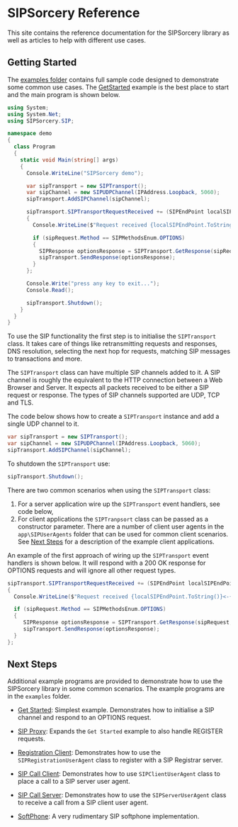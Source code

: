 # **SIPSorcery Reference**

This site contains the reference documentation for the SIPSorcery library as well as articles to help with different use cases.

## Getting Started

The [examples folder](https://github.com/sipsorcery/sipsorcery/tree/master/examples) contains full sample code designed to demonstrate some common use cases. The [GetStarted](https://github.com/sipsorcery/sipsorcery/tree/master/examples/GetStarted) example is the best place to start and the main program is shown below.

````csharp
using System;
using System.Net;
using SIPSorcery.SIP;

namespace demo
{
  class Program
  {
    static void Main(string[] args)
    {
      Console.WriteLine("SIPSorcery demo");

      var sipTransport = new SIPTransport();
      var sipChannel = new SIPUDPChannel(IPAddress.Loopback, 5060);
      sipTransport.AddSIPChannel(sipChannel);

      sipTransport.SIPTransportRequestReceived += (SIPEndPoint localSIPEndPoint, SIPEndPoint remoteEndPoint, SIPRequest sipRequest) =>
      {
        Console.WriteLine($"Request received {localSIPEndPoint.ToString()}<-{remoteEndPoint.ToString()}: {sipRequest.StatusLine}");

        if (sipRequest.Method == SIPMethodsEnum.OPTIONS)
        {
          SIPResponse optionsResponse = SIPTransport.GetResponse(sipRequest, SIPResponseStatusCodesEnum.Ok, null);
          sipTransport.SendResponse(optionsResponse);
        }
      };

      Console.Write("press any key to exit...");
      Console.Read();

      sipTransport.Shutdown();
    }
  }
}
````

To use the SIP functionality the first step is to initialise the `SIPTransport` class. It takes care of things like retransmitting requests and responses, DNS resolution, selecting the next hop for requests, matching SIP messages to transactions and more.

The `SIPTransport` class can have multiple SIP channels added to it. A SIP channel is roughly the equivalent to the HTTP connection between a Web Browser and Server. It expects all packets received to be either a SIP request or response. The types of SIP channels supported are UDP, TCP and TLS.

The code below shows how to create a `SIPTransport` instance and add a single UDP channel to it.

````csharp
var sipTransport = new SIPTransport();
var sipChannel = new SIPUDPChannel(IPAddress.Loopback, 5060);
sipTransport.AddSIPChannel(sipChannel);
````

To shutdown the `SIPTransport` use:

````csharp
sipTransport.Shutdown();
````

There are two common scenarios when using the `SIPTransport` class:

1. For a server application wire up the `SIPTransport` event handlers, see code below,
2. For client applications the `SIPTranpsort` class can be passed as a constructor parameter. There are a number of client user agents in the `app\SIPUserAgents` folder that
can be used for common client scenarios. See [Next Steps](#next-steps) for a description of the example client applications.

An example of the first approach of wiring up the `SIPTransport` event handlers is shown below. It will respond with a 200 OK response for OPTIONS requests 
and will ignore all other request types.

````csharp
sipTransport.SIPTransportRequestReceived += (SIPEndPoint localSIPEndPoint, SIPEndPoint remoteEndPoint, SIPRequest sipRequest) =>
{
  Console.WriteLine($"Request received {localSIPEndPoint.ToString()}<-{remoteEndPoint.ToString()}: {sipRequest.StatusLine}");

  if (sipRequest.Method == SIPMethodsEnum.OPTIONS)
  {
     SIPResponse optionsResponse = SIPTransport.GetResponse(sipRequest, SIPResponseStatusCodesEnum.Ok, null);
     sipTransport.SendResponse(optionsResponse);
  }
};
````

## Next Steps

Additional example programs are provided to demonstrate how to use the SIPSorcery library in some common scenarios. The example programs are in the `examples` folder.

* [Get Started](https://github.com/sipsorcery/sipsorcery/tree/master/examples/GetStarted): Simplest example. Demonstrates how to initialise a SIP channel and respond to an OPTIONS request.

* [SIP Proxy](https://github.com/sipsorcery/sipsorcery/tree/master/examples/SIPProxy): Expands the `Get Started` example to also handle REGISTER requests. 

* [Registration Client](https://github.com/sipsorcery/sipsorcery/tree/master/examples/UserAgentRegister): Demonstrates how to use the `SIPRegistrationUserAgent` class to register with a SIP Registrar server.

* [SIP Call Client](https://github.com/sipsorcery/sipsorcery/tree/master/examples/UserAgentClient): Demonstrates how to use `SIPClientUserAgent` class to place a call to a SIP server user agent.
 
* [SIP Call Server](https://github.com/sipsorcery/sipsorcery/tree/master/examples/UserAgentServer): Demonstrates how to use the `SIPServerUserAgent` class to receive a call from a SIP client user agent.
 
* [SoftPhone](https://github.com/sipsorcery/sipsorcery/tree/master/examples/Softphone): A very rudimentary SIP softphone implementation.
